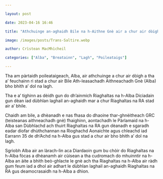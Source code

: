 ```yaml
---

layout: post

date: 2023-04-16 16:46

title: "Athchuinge an-aghaidh Bile na h-Aithne Gnè air a chur air dòigh leis a' Phàrtaidh Alba"

image: /images/posts/Trans-Saltire.webp

author: Crìstean MacMhìcheil

categories: ["Alba", "Breatainn", "Lagh", "Poileataigs"]

---
```


Tha am pàrtaidh poileataigeach, Alba, air athchuinge a chur air dòigh a tha a’ feuchainn ri stad a chur air Bile Ath-leasachadh Aithneachadh Gnè (Alba) bho bhith a’ dol na lagh.

Tha e a’ tighinn as dèidh gun do dh’ainmich Riaghaltas na h-Alba Diciadain gun dèan iad dùbhlan laghail an-aghaidh mar a chur Riaghaltas na RA stad air a’ bhile.

Chaidh am bile, a dhèanadh e nas fhasa do dhaoine thar-ghnèitheach GRC (teisteanas aithneachadh gnè) fhaighinn, aontachadh le Pàrlamaid na h-Alba san Dùbhlachd ach thuirt Riaghaltas na RA gun dèanadh e sgaradh eadar diofar dhùthchannan na Rìoghachd Aonaichte agus chleachd iad Earrann 35 de dh’Achd na h-Alba gus stad a chur air bho bhith a’ dol na lagh.

Sgrìobh Alba air an làrach-lìn aca Diardaoin gum bu chòir do Riaghaltas na h-Alba fòcas a dhèanamh air cùisean a tha cudromach do mhuinntir na h-Alba an àite a bhith beò-ghlacte le gnè ach tha Riaghaltas na h-Alba air ràdh gum feum iad a dhol air adhart le dùbhlan laghail an-aghaidh Riaghaltas na RA gus deamocrasaidh na h-Alba a dhìon.
